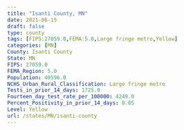 ```yaml
---
title: "Isanti County, MN"
date: 2021-06-15
draft: false
type: county
tags: [FIPS:27059.0,FEMA:5.0,Large fringe metro,Yellow]
categories: [MN]
County: Isanti County
State: MN
FIPS: 27059.0
FEMA_Region: 5.0
Population: 40596.0
NCHS_Urban_Rural_Classification: Large fringe metro
Tests_in_prior_14_days: 1725.0
Fourteen_day_test_rate_per_100000: 4249.0
Percent_Positivity_in_prior_14_days: 0.05
Level: Yellow
url: /states/MN/isanti-county
---
```



